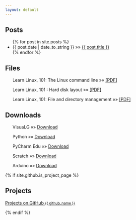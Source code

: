 ```yaml
---
layout: default
---
```

<section>
<h1>Posts</h1>

<ul class="posts">
    {% for post in site.posts %}
      <li>{{ post.date | date_to_string }} &raquo;&raquo; <a href="{{ post.url }}">{{ post.title }}</a></li>
    {% endfor %}
  </ul>

<h1>Files</h1>  
  <ul>Learn Linux, 101: The Linux command line &raquo;&raquo; <a href="https://www.ibm.com/developerworks/linux/library/l-lpic1-103-1/l-lpic1-103-1-pdf.pdf">[PDF]</a></ul>
  <ul>Learn Linux, 101 : Hard disk layout &raquo;&raquo; <a href="https://www.ibm.com/developerworks/library/l-lpic1-102-1/l-lpic1-102-1-pdf.pdf">[PDF]</a></ul>
  <ul>Learn Linux, 101: File and directory management &raquo;&raquo; <a href="https://www.ibm.com/developerworks/linux/library/l-lpic1-103-3/l-lpic1-103-3-pdf.pdf">[PDF]</a></ul>

<h1>Downloads</h1>
  <ul>VisuaLG &raquo;&raquo; <a href="https://sourceforge.net/projects/visualg30/">Download</a></ul>
  <ul>Python &raquo;&raquo; <a href="https://www.python.org/downloads/">Download</a></ul>
  <ul>PyCharm Edu &raquo;&raquo; <a href="https://www.jetbrains.com/pycharm-edu/download">Download</a></ul>
  <ul>Scratch &raquo;&raquo; <a href="https://scratch.mit.edu/">Download</a></ul>
  <ul>Arduino &raquo;&raquo; <a href="https://www.arduino.cc/en/Main/Software">Download</a></ul>

{% if site.github.is_project_page %}
  <h1>Projects</h1>
  <p class="view"><a href="{{ site.github.repository_url }}">Projects on GitHub <small>{{ github_name }}</small></a></p>
{% endif %}

</section>
